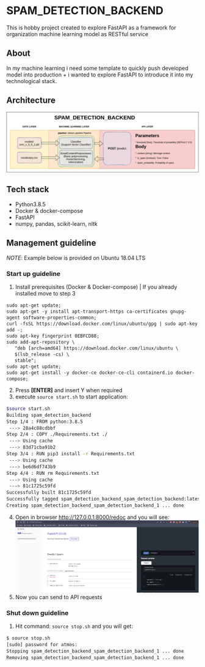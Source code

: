 # **SPAM_DETECTION_BACKEND**

This is hobby project created to explore FastAPI as a framework for organization machine learning model as RESTful service

## **About**

In my machine learning i need some template to quickly push developed model into production + i wanted to explore FastAPI to introduce it into my technological stack.

## **Architecture**

![Architecture](diagrams/ProjectDiagrams.png)

## **Tech stack**

* Python3.8.5
* Docker & docker-compose
* FastAPI
* numpy, pandas, scikit-learn, nltk


## **Management guideline**

*NOTE*: Example below is provided on Ubuntu 18.04 LTS

### **Start up guideline**

1. Install prerequisites (Docker & Docker-compose) | If you already installed move to step 3
```shell
sudo apt-get update;
sudo apt-get -y install apt-transport-https ca-certificates gnupg-agent software-properties-common;
curl -fsSL https://download.docker.com/linux/ubuntu/gpg | sudo apt-key add -;
sudo apt-key fingerprint 0EBFCD88;
sudo add-apt-repository \
   "deb [arch=amd64] https://download.docker.com/linux/ubuntu \
   $(lsb_release -cs) \
   stable";
sudo apt-get update;
sudo apt-get install -y docker-ce docker-ce-cli containerd.io docker-compose;
```
2. Press **[ENTER]** and insert Y when required
3. execute `source start.sh` to start application:
```zsh
$source start.sh
Building spam_detection_backend
Step 1/4 : FROM python:3.8.5
 ---> 28a4c88cdbbf
Step 2/4 : COPY ./Requirements.txt ./
 ---> Using cache
 ---> 83d71cba91b2
Step 3/4 : RUN pip3 install -r Requirements.txt
 ---> Using cache
 ---> be6d6df743b9
Step 4/4 : RUN rm Requirements.txt
 ---> Using cache
 ---> 81c1725c59fd
Successfully built 81c1725c59fd
Successfully tagged spam_detection_backend_spam_detection_backend:latest
Creating spam_detection_backend_spam_detection_backend_1 ... done
```
4. Open in browser http://127.0.0.1:8000/redoc and you will see:
![image](screenshots/redoc_screen.png)
5. Now you can send to API requests

### **Shut down guideline**

1. Hit command: `source stop.sh` and you will get:
```zsh
$ source stop.sh
[sudo] password for atmos: 
Stopping spam_detection_backend_spam_detection_backend_1 ... done
Removing spam_detection_backend_spam_detection_backend_1 ... done
```

